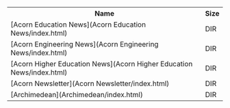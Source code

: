 <table>
<tr><th>Name</th><th>Size</th></tr>
<tr><td>
[Acorn Education News](Acorn Education News/index.html)
</td><td>DIR</td></tr>
<tr><td>
[Acorn Engineering News](Acorn Engineering News/index.html)
</td><td>DIR</td></tr>
<tr><td>
[Acorn Higher Education News](Acorn Higher Education News/index.html)
</td><td>DIR</td></tr>
<tr><td>
[Acorn Newsletter](Acorn Newsletter/index.html)
</td><td>DIR</td></tr>
<tr><td>
[Archimedean](Archimedean/index.html)
</td><td>DIR</td></tr>
</table>
